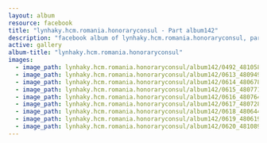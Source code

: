 ```yaml
---
layout: album
resource: facebook
title: "lynhaky.hcm.romania.honoraryconsul - Part album142"
description: "facebook album of lynhaky.hcm.romania.honoraryconsul, part album142."
active: gallery
album-title: "lynhaky.hcm.romania.honoraryconsul"
images:
  - image_path: lynhaky.hcm.romania.honoraryconsul/album142/0492_481058099_1172302110920414_1594438024424571529_n.jpg
  - image_path: lynhaky.hcm.romania.honoraryconsul/album142/0613_480949594_1172299500920675_1748945042600330329_n.jpg
  - image_path: lynhaky.hcm.romania.honoraryconsul/album142/0614_480678911_1172299370920688_2615354137135617279_n.jpg
  - image_path: lynhaky.hcm.romania.honoraryconsul/album142/0615_480771594_1172299484254010_8058868832425582103_n.jpg
  - image_path: lynhaky.hcm.romania.honoraryconsul/album142/0616_480764084_1172299400920685_5186626940332724960_n.jpg
  - image_path: lynhaky.hcm.romania.honoraryconsul/album142/0617_480728853_1172299410920684_8419615517331492751_n.jpg
  - image_path: lynhaky.hcm.romania.honoraryconsul/album142/0618_480644416_1172299367587355_2925316731660678186_n.jpg
  - image_path: lynhaky.hcm.romania.honoraryconsul/album142/0619_480619948_1172299380920687_8422114170706131148_n.jpg
  - image_path: lynhaky.hcm.romania.honoraryconsul/album142/0620_481089164_1172299510920674_2410156431270923621_n.jpg
---
```

